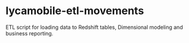 # lycamobile-etl-movements

ETL script for loading data to Redshift tables, Dimensional modeling and business reporting. 